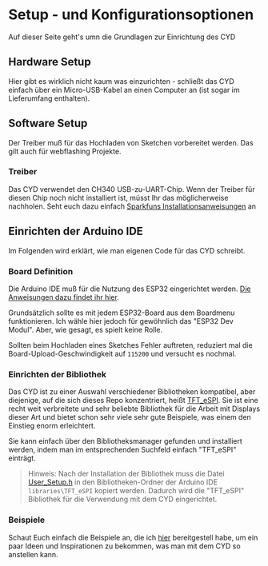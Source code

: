 # Setup - und Konfigurationsoptionen

Auf dieser Seite geht's umn die Grundlagen zur Einrichtung des CYD

## Hardware Setup

Hier gibt es wirklich nicht kaum was einzurichten - schließt das CYD einfach über ein Micro-USB-Kabel an einen Computer an (ist sogar im Lieferumfang enthalten).

## Software Setup

Der Treiber muß für das Hochladen von Sketchen vorbereitet werden. Das gilt auch für webflashing Projekte. 

### Treiber


Das CYD verwendet den CH340 USB-zu-UART-Chip. Wenn der Treiber für diesen Chip noch nicht installiert ist, müsst Ihr das möglicherweise nachholen. Seht euch dazu einfach [Sparkfuns Installationsanweisungen](https://learn.sparkfun.com/tutorials/how-to-install-ch340-drivers/all) an

## Einrichten der Arduino IDE

Im Folgenden wird erklärt, wie man eigenen Code für das CYD schreibt. 

### Board Definition

Die Arduino IDE muß für die Nutzung des ESP32 eingerichtet werden. [Die Anweisungen dazu findet ihr hier](https://docs.espressif.com/projects/arduino-esp32/en/latest/installing.html).

Grundsätzlich sollte es mit jedem ESP32-Board aus dem Boardmenu funktionieren. Ich wähle hier jedoch für gewöhnlich das "ESP32 Dev Modul". Aber, wie gesagt, es spielt keine Rolle.

Sollten beim Hochladen eines Sketches Fehler auftreten, reduziert mal die Board-Upload-Geschwindigkeit auf `115200` und versucht es nochmal.

### Einrichten der Bibliothek


Das CYD ist zu einer Auswahl verschiedener Bibliotheken kompatibel, aber diejenige, auf die sich dieses Repo konzentriert, heißt [TFT_eSPI](https://github.com/Bodmer/TFT_eSPI). Sie ist eine recht weit verbreitete und sehr beliebte Bibliothek für die Arbeit mit Displays dieser Art und bietet schon sehr viele sehr gute Beispiele, was einem den Einstieg enorm erleichtert.

Sie kann einfach über den Bibliotheksmanager gefunden und installiert werden, indem man im entsprechenden Suchfeld einfach "TFT_eSPI" einträgt.

> Hinweis: Nach der Installation der Bibliothek muss die Datei [User_Setup.h](https://github.com/witnessmenow/ESP32-Cheap-Yellow-Display/blob/main/DisplayConfig/User_Setup.h) in den Bibliotheken-Ordner der Arduino IDE `libraries\TFT_eSPI` kopiert werden. Dadurch wird die "TFT_eSPI" Bibliothek für die Verwendung mit dem CYD eingerichtet.

### Beispiele

Schaut Euch einfach die Beispiele an, die ich [hier](https://github.com/witnessmenow/ESP32-Cheap-Yellow-Display/blob/main/Examples) bereitgestell habe, um ein paar Ideen und Inspirationen zu bekommen, was man mit dem CYD so anstellen kann. 
